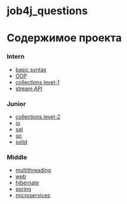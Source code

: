 # job4j_questions


<h1>Содержимое проекта</h1>
<h3>Intern</h3>
    <ul>
        <li><a href="https://github.com/nikisha-script/job4j_questions/blob/master/intern/base.md">basic syntax</a></li>
        <li><a href="https://github.com/nikisha-script/job4j_questions/blob/master/intern/oop.md">OOP</a></li>
        <li><a href="https://github.com/nikisha-scipt/job4j_questions/blob/master/intern/CollectionLite.md">collections level-1 </a></li>
        <li><a href="#">stream API</a></li>
    </ul>
<h3>Junior</h3>
    <ul>
        <li><a href="https://github.com/nikisha-scipt/job4j_questions/blob/master/junior/CollectionPro.md#collections-pro">collections level-2 </a></li>
        <li><a href="https://github.com/nikisha-script/job4j_questions/blob/master/junior/io.md">io</a></li>
        <li><a href="https://github.com/nikisha-script/job4j_questions/blob/master/junior/sql.md">sql</a></li>
        <li><a href="https://github.com/nikisha-script/job4j_questions/blob/master/junior/gc.md">gc</a></li>
        <li><a href="https://github.com/nikisha-script/job4j_questions/blob/master/junior/solid.md">solid</a></li>
    </ul>
<h3>Middle</h3>
    <ul>
        <li><a href="https://github.com/nikisha-script/job4j_questions/blob/master/middle/multithreading.md">multithreading</a></li>
        <li><a href="https://github.com/nikisha-script/job4j_questions/blob/master/middle/web.md">web</a></li>
        <li><a href="https://github.com/nikisha-script/job4j_questions/blob/master/middle/hibernate.md">hibernate</a></li>
        <li><a href="https://github.com/nikisha-script/job4j_questions/blob/master/middle/spring.md">spring</a></li>
        <li><a href="#">microservices</a></li>
    </ul>
